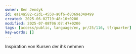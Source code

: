 ```yaml
---
owner: Ben Jendyk
id: ea14a582-c2d1-4550-a0f6-d8369e349499
created: 2025-06-02T19:48:16+0200
modified: 2025-07-08T06:07:47+0200
tags: [access/public, language/en, pr/25/116, tf/quarter]
key-words: []
---
```


Inspiration von Kursen der ihk nehmen 
